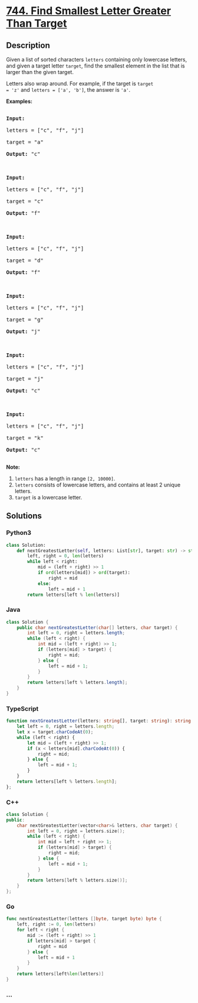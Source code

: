 # [744. Find Smallest Letter Greater Than Target](https://leetcode.com/problems/find-smallest-letter-greater-than-target)



## Description

<p>

Given a list of sorted characters <code>letters</code> containing only lowercase letters, and given a target letter <code>target</code>, find the smallest element in the list that is larger than the given target.

</p><p>

Letters also wrap around. For example, if the target is <code>target = 'z'</code> and <code>letters = ['a', 'b']</code>, the answer is <code>'a'</code>.

</p>

<p><b>Examples:</b><br />

<pre>

<b>Input:</b>

letters = ["c", "f", "j"]

target = "a"

<b>Output:</b> "c"



<b>Input:</b>

letters = ["c", "f", "j"]

target = "c"

<b>Output:</b> "f"



<b>Input:</b>

letters = ["c", "f", "j"]

target = "d"

<b>Output:</b> "f"



<b>Input:</b>

letters = ["c", "f", "j"]

target = "g"

<b>Output:</b> "j"



<b>Input:</b>

letters = ["c", "f", "j"]

target = "j"

<b>Output:</b> "c"



<b>Input:</b>

letters = ["c", "f", "j"]

target = "k"

<b>Output:</b> "c"

</pre>

</p>

<p><b>Note:</b><br>

<ol>

<li><code>letters</code> has a length in range <code>[2, 10000]</code>.</li>

<li><code>letters</code> consists of lowercase letters, and contains at least 2 unique letters.</li>

<li><code>target</code> is a lowercase letter.</li>

</ol>

</p>

## Solutions

<!-- tabs:start -->

### **Python3**

```python
class Solution:
    def nextGreatestLetter(self, letters: List[str], target: str) -> str:
        left, right = 0, len(letters)
        while left < right:
            mid = (left + right) >> 1
            if ord(letters[mid]) > ord(target):
                right = mid
            else:
                left = mid + 1
        return letters[left % len(letters)]
```

### **Java**

```java
class Solution {
    public char nextGreatestLetter(char[] letters, char target) {
        int left = 0, right = letters.length;
        while (left < right) {
            int mid = (left + right) >> 1;
            if (letters[mid] > target) {
                right = mid;
            } else {
                left = mid + 1;
            }
        }
        return letters[left % letters.length];
    }
}
```

### **TypeScript**

```ts
function nextGreatestLetter(letters: string[], target: string): string {
    let left = 0, right = letters.length;
    let x = target.charCodeAt(0);
    while (left < right) {
        let mid = (left + right) >> 1;
        if (x < letters[mid].charCodeAt(0)) {
            right = mid;
        } else {
            left = mid + 1;
        }
    }
    return letters[left % letters.length];
};
```

### **C++**

```cpp
class Solution {
public:
    char nextGreatestLetter(vector<char>& letters, char target) {
        int left = 0, right = letters.size();
        while (left < right) {
            int mid = left + right >> 1;
            if (letters[mid] > target) {
                right = mid;
            } else {
                left = mid + 1;
            }
        }
        return letters[left % letters.size()];
    }
};
```

### **Go**

```go
func nextGreatestLetter(letters []byte, target byte) byte {
	left, right := 0, len(letters)
	for left < right {
		mid := (left + right) >> 1
		if letters[mid] > target {
			right = mid
		} else {
			left = mid + 1
		}
	}
	return letters[left%len(letters)]
}
```

### **...**

```

```

<!-- tabs:end -->
